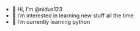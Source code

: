 - 👋 Hi, I’m @nidus123
- 👀 I’m interested in learning new stuff all the time
- 🌱 I’m currently learning python

<!---
nidus123/nidus123 is a ✨ special ✨ repository because its `README.md` (this file) appears on your GitHub profile.
You can click the Preview link to take a look at your changes.
--->
